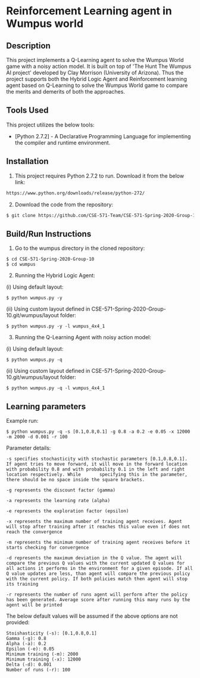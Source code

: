# Reinforcement Learning agent in Wumpus world



## Description

This project implements a Q-Learning agent to solve the Wumpus World game with a noisy action model. It is built on top of 'The Hunt The Wumpus AI project' developed by Clay Morrison (University of Arizona). Thus the project supports both the Hybrid Logic Agent and Reinforcement learning agent based on Q-Learning to solve the Wumpus World game to compare the merits and demerits of both the approaches.

## Tools Used

This project utilizes the below tools:

* [Python 2.7.2] - A Declarative Programming Language for implementing the compiler and runtime environment.

## Installation

1) This project requires Python 2.7.2 to run. Download it from the below link:

```sh
https://www.python.org/downloads/release/python-272/
```

2) Download the code from the repository:
```sh
$ git clone https://github.com/CSE-571-Team/CSE-571-Spring-2020-Group-10.git
```

## Build/Run Instructions

1) Go to the wumpus directory in the cloned repository:
```
$ cd CSE-571-Spring-2020-Group-10
$ cd wumpus
```

2) Running the Hybrid Logic Agent:

(i) Using default layout:
```
$ python wumpus.py -y
```

(ii) Using custom layout defined in CSE-571-Spring-2020-Group-10.git/wumpus/layout folder:
```
$ python wumpus.py -y -l wumpus_4x4_1
```

3) Running the Q-Learning Agent with noisy action model:

(i) Using default layout:
```
$ python wumpus.py -q
```

(ii) Using custom layout defined in CSE-571-Spring-2020-Group-10.git/wumpus/layout folder:
```
$ python wumpus.py -q -l wumpus_4x4_1
```



## Learning parameters

Example run:

```
$ python wumpus.py -q -s [0.1,0.8,0.1] -g 0.8 -a 0.2 -e 0.05 -x 12000 -m 2000 -d 0.001 -r 100
```

Parameter details:

```
-s specifies stochasticity with stochastic parameters [0.1,0.8,0.1]. If agent tries to move forward, it will move in the forward location with probability 0.8 and with probability 0.1 in the left and right location respectively. While       specifying this in the parameter, there should be no space inside the square brackets.

-g represents the discount factor (gamma)

-a represents the learning rate (alpha)

-e represents the exploration factor (epsilon)

-x represents the maximum number of training agent receives. Agent will stop after training after it reaches this value even if does not reach the convergence 

-m represents the minimum number of training agent receives before it starts checking for convergence

-d represents the maximum deviation in the Q value. The agent will compare the previous Q values with the current updated Q values for all actions it performs in the environment for a given episode. If all Q value updates are less, than agent will compare the previous policy with the current policy. If both policies match then agent will stop its training

-r represents the number of runs agent will perform after the policy has been generated. Average score after running this many runs by the agent will be printed
```

The below default values will be assumed if the above options are not provided:

```
Stoishasticity (-s): [0.1,0.8,0.1]
Gamma (-g): 0.8
Alpha (-a): 0.2
Epsilon (-e): 0.05
Minimum training (-m): 2000
Minimum training (-x): 12000
Delta (-d): 0.001
Number of runs (-r): 100
```

